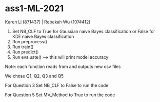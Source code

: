 # ass1-ML-2021
Karen Li (871437) | Rebekah Wu (1074412)

1. Set NB_CLF to True for Gaussian naïve Bayes classification or False for KDE naïve Bayes classification
2. Run preprocess()
3. Run train()
4. Run predict()
5. Run evaluate() --> this will print model accuracy

Note: each function reads from and outputs new csv files

We chose Q1, Q2, Q3 and Q5

For Question 3
Set NB_CLF to False to run the code

For Question 5
Set MV_Method to True to run the code
